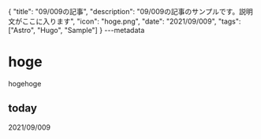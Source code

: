 {
  "title": "09/009の記事",
  "description": "09/009の記事のサンプルです。説明文がここに入ります",
  "icon": "hoge.png",
  "date": "2021/09/009",
  "tags": ["Astro", "Hugo", "Sample"]
}
---metadata

# hoge
hogehoge

## today
2021/09/009